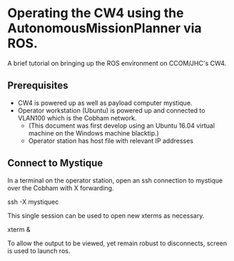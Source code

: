 # Operating the CW4 using the AutonomousMissionPlanner via ROS.

A brief tutorial on bringing up the ROS environment on CCOM/JHC's CW4.

## Prerequisites

  * CW4 is powered up as well as payload computer mystique.
  * Operator workstation (Ubuntu) is powered up and connected to VLAN100 which is the Cobham network.
    * (This document was first develop using an Ubuntu 16.04 virtual machine on the Windows machine blacktip.)
    * Operator station has host file with relevant IP addresses

## Connect to Mystique

In a terminal on the operator station, open an ssh connection to mystique over the Cobham with X forwarding.

  ssh -X mystiquec
  
This single session can be used to open new xterms as necessary.

  xterm &
  
To allow the output to be viewed, yet remain robust to disconnects, screen is used to launch ros.

